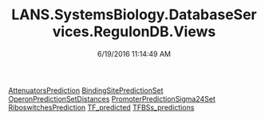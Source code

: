 ﻿---
title: LANS.SystemsBiology.DatabaseServices.RegulonDB.Views
date: 6/19/2016 11:14:49 AM
---

[AttenuatorsPrediction](T-LANS.SystemsBiology.DatabaseServices.RegulonDB.Views.AttenuatorsPrediction.html)
[BindingSitePredictionSet](T-LANS.SystemsBiology.DatabaseServices.RegulonDB.Views.BindingSitePredictionSet.html)
[OperonPredictionSetDistances](T-LANS.SystemsBiology.DatabaseServices.RegulonDB.Views.OperonPredictionSetDistances.html)
[PromoterPredictionSigma24Set](T-LANS.SystemsBiology.DatabaseServices.RegulonDB.Views.PromoterPredictionSigma24Set.html)
[RiboswitchesPrediction](T-LANS.SystemsBiology.DatabaseServices.RegulonDB.Views.RiboswitchesPrediction.html)
[TF_predicted](T-LANS.SystemsBiology.DatabaseServices.RegulonDB.Views.TF_predicted.html)
[TFBSs_predictions](T-LANS.SystemsBiology.DatabaseServices.RegulonDB.Views.TFBSs_predictions.html)
